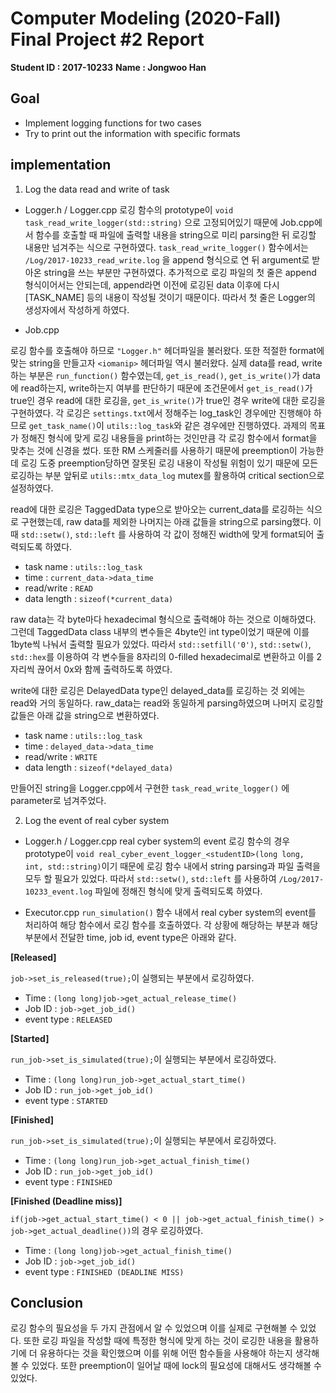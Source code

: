 # Computer Modeling (2020-Fall) Final Project #2 Report

**Student ID : 2017-10233**
**Name : Jongwoo Han**

## Goal
- Implement logging functions for two cases
- Try to print out the information with specific formats

## implementation

1. Log the data read and write of task

* Logger.h / Logger.cpp
로깅 함수의 prototype이 `void task_read_write_logger(std::string)` 으로 고정되어있기 때문에 Job.cpp에서 함수를 호출할 때 파일에 출력할 내용을 string으로 미리 parsing한 뒤 로깅할 내용만 넘겨주는 식으로 구현하였다. `task_read_write_logger()` 함수에서는 `/Log/2017-10233_read_write.log` 을 append 형식으로 연 뒤 argument로 받아온 string을 쓰는 부분만 구현하였다.
추가적으로 로깅 파일의 첫 줄은 append 형식이어서는 안되는데, append라면 이전에 로깅된 data 이후에 다시 [TASK_NAME] 등의 내용이 작성될 것이기 때문이다. 따라서 첫 줄은 Logger의 생성자에서 작성하게 하였다.

* Job.cpp

로깅 함수를 호출해야 하므로 `"Logger.h"` 헤더파일을 불러왔다. 또한 적절한 format에 맞는 string을 만들고자 `<iomanip>` 헤더파일 역시 불러왔다. 실제 data를 read, write하는 부분은 `run_function()` 함수였는데, `get_is_read()`, `get_is_write()`가 data에 read하는지, write하는지 여부를 판단하기 때문에 조건문에서 `get_is_read()`가 true인 경우 read에 대한 로깅을, `get_is_write()`가 true인 경우 write에 대한 로깅을 구현하였다. 각 로깅은 `settings.txt`에서 정해주는 log_task인 경우에만 진행해야 하므로 `get_task_name()`이 `utils::log_task`와 같은 경우에만 진행하였다.
과제의 목표가 정해진 형식에 맞게 로깅 내용들을 print하는 것인만큼 각 로깅 함수에서 format을 맞추는 것에 신경을 썼다. 또한 RM 스케줄러를 사용하기 때문에 preemption이 가능한데 로깅 도중 preemption당하면 잘못된 로깅 내용이 작성될 위험이 있기 때문에 모든 로깅하는 부분 앞뒤로 `utils::mtx_data_log` mutex를 활용하여 critical section으로 설정하였다.

read에 대한 로깅은 TaggedData type으로 받아오는 current_data를 로깅하는 식으로 구현했는데, raw data를 제외한 나머지는 아래 값들을 string으로 parsing했다. 이 때 `std::setw()`, `std::left` 를 사용하여 각 값이 정해진 width에 맞게 format되어 출력되도록 하였다.
* task name : `utils::log_task`
* time : `current_data->data_time`
* read/write : `READ`
* data length : `sizeof(*current_data)`

raw data는 각 byte마다 hexadecimal 형식으로 출력해야 하는 것으로 이해하였다. 그런데 TaggedData class 내부의 변수들은 4byte인 int type이었기 때문에 이를 1byte씩 나눠서 출력할 필요가 있었다. 따라서 `std::setfill('0')`, `std::setw()`, `std::hex`를 이용하여 각 변수들을 8자리의 0-filled hexadecimal로 변환하고 이를 2자리씩 끊어서 0x와 함께 출력하도록 하였다.

write에 대한 로깅은 DelayedData type인 delayed_data를 로깅하는 것 외에는 read와 거의 동일하다. raw_data는 read와 동일하게 parsing하였으며 나머지 로깅할 값들은 아래 값을 string으로 변환하였다.
* task name : `utils::log_task`
* time : `delayed_data->data_time`
* read/write : `WRITE`
* data length : `sizeof(*delayed_data)`

만들어진 string을 Logger.cpp에서 구현한 `task_read_write_logger()` 에 parameter로 넘겨주었다.

2. Log the event of real cyber system

* Logger.h / Logger.cpp
real cyber system의 event 로깅 함수의 경우 prototype이 `void real_cyber_event_logger_<studentID>(long long, int, std::string)`이기 때문에 로깅 함수 내에서 string parsing과 파일 출력을 모두 할 필요가 있었다. 따라서 `std::setw()`, `std::left` 를 사용하여 `/Log/2017-10233_event.log` 파일에 정해진 형식에 맞게 출력되도록 하였다.

* Executor.cpp
`run_simulation()` 함수 내에서 real cyber system의 event를 처리하여 해당 함수에서 로깅 함수를 호출하였다.
각 상황에 해당하는 부분과 해당 부분에서 전달한 time, job id, event type은 아래와 같다.

**[Released]**

`job->set_is_released(true);`이 실행되는 부분에서 로깅하였다.

  - Time : `(long long)job->get_actual_release_time()`
  - Job ID : `job->get_job_id()`
  - event type : `RELEASED`

**[Started]**

`run_job->set_is_simulated(true);`이 실행되는 부분에서 로깅하였다.

  - Time : `(long long)run_job->get_actual_start_time()`
  - Job ID : `run_job->get_job_id()`
  - event type : `STARTED`

**[Finished]**

`run_job->set_is_simulated(true);`이 실행되는 부분에서 로깅하였다.

  - Time : `(long long)run_job->get_actual_finish_time()`
  - Job ID : `run_job->get_job_id()`
  - event type : `FINISHED`

**[Finished (Deadline miss)]**

`if(job->get_actual_start_time() < 0 || job->get_actual_finish_time() > job->get_actual_deadline())`의 경우  로깅하였다.

  - Time : `(long long)job->get_actual_finish_time()`
  - Job ID : `job->get_job_id()`
  - event type : `FINISHED (DEADLINE MISS)`

## Conclusion

로깅 함수의 필요성을 두 가지 관점에서 알 수 있었으며 이를 실제로 구현해볼 수 있었다. 또한 로깅 파일을 작성할 때에 특정한 형식에 맞게 하는 것이 로깅한 내용을 활용하기에 더 유용하다는 것을 확인했으며 이를 위해 어떤 함수들을 사용해야 하는지 생각해볼 수 있었다. 또한 preemption이 일어날 때에 lock의 필요성에 대해서도 생각해볼 수 있었다.
